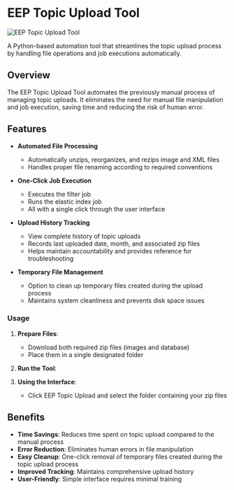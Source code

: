 # EEP Topic Upload Tool

![EEP Topic Upload Tool](https://github.com/user-attachments/assets/de880305-2f24-4402-a1b9-3fdc4790e218)


A Python-based automation tool that streamlines the topic upload process by handling file operations and job executions automatically.

## Overview

The EEP Topic Upload Tool automates the previously manual process of managing topic uploads. It eliminates the need for manual file manipulation and job execution, saving time and reducing the risk of human error.

## Features

- **Automated File Processing**
  - Automatically unzips, reorganizes, and rezips image and XML files
  - Handles proper file renaming according to required conventions
  
- **One-Click Job Execution**
  - Executes the filter job
  - Runs the elastic index job
  - All with a single click through the user interface

- **Upload History Tracking**
  - View complete history of topic uploads
  - Records last uploaded date, month, and associated zip files
  - Helps maintain accountability and provides reference for troubleshooting

- **Temporary File Management**
  - Option to clean up temporary files created during the upload process
  - Maintains system cleanliness and prevents disk space issues


### Usage
1. **Prepare Files**:
   - Download both required zip files (images and database)
   - Place them in a single designated folder

2. **Run the Tool**:

3. **Using the Interface**:
   - Click EEP Topic Upload and select the folder containing your zip files

## Benefits

- **Time Savings**: Reduces time spent on topic upload compared to the manual process
- **Error Reduction**: Eliminates human errors in file manipulation
- **Easy Cleanup**: One-click removal of temporary files created during the topic upload process
- **Improved Tracking**: Maintains comprehensive upload history
- **User-Friendly**: Simple interface requires minimal training


